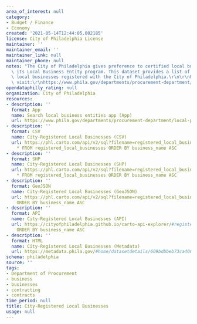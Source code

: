 ```yaml
---
area_of_interest: null
category:
- Budget / Finance
- Economy
created: '2021-05-14T12:44:05.002185'
license: City of Philadelphia License
maintainer: ''
maintainer_email: ''
maintainer_link: null
maintainer_phone: null
notes: "The City of Philadelphia gives preference to certified local businesses through\
  \ its Local Business Entity program. This dataset provides a list of currently certified\
  \ local businesses registered with the City of Philadelphia.\r\n\r\nFor more information,\
  \ visit:\r\nhttps://www.phila.gov/departments/procurement-department/local-preference/"
opendataphilly_rating: null
organization: City of Philadelphia
resources:
- description: ''
  format: App
  name: Search local business entities app (App)
  url: https://www.phila.gov/departments/procurement-department/local-preference/local-business-entity-listing/
- description: ''
  format: CSV
  name: City-Registered Local Businesses (CSV)
  url: https://phl.carto.com/api/v2/sql?filename=registered_local_businesses&format=csv&skipfields=cartodb_id,the_geom,the_geom_webmercator&q=SELECT
    * FROM registered_local_businesses ORDER BY business_name ASC
- description: ''
  format: SHP
  name: City-Registered Local Businesses (SHP)
  url: https://phl.carto.com/api/v2/sql?filename=registered_local_businesses&format=shp&skipfields=cartodb_id&q=SELECT
    * FROM registered_local_businesses ORDER BY business_name ASC
- description: ''
  format: GeoJSON
  name: City-Registered Local Businesses (GeoJSON)
  url: https://phl.carto.com/api/v2/sql?filename=registered_local_businesses&format=geojson&skipfields=cartodb_id&q=SELECT+*+FROM+registered_local_businesses
    ORDER BY business_name ASC
- description: ''
  format: API
  name: City-Registered Local Businesses (API)
  url: https://cityofphiladelphia.github.io/carto-api-explorer/#registered_local_businesses
    ORDER BY business_name ASC
- description: ''
  format: HTML
  name: City-Registered Local Businesses (Metadata)
  url: https://metadata.phila.gov/#home/datasetdetails/609bdbbeb73ca4001bcbf275/representationdetails/609bdbbfb73ca4001bcbf279/
schema: philadelphia
source: ''
tags:
- Department of Procurement
- business
- businesses
- contracting
- contracts
time_period: null
title: City-Registered Local Businesses
usage: null
---
```

